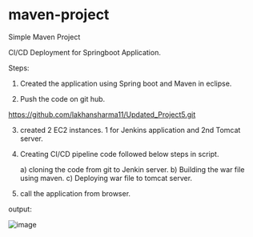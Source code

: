 # maven-project

Simple Maven Project

CI/CD Deployment for Springboot Application. 

Steps:
1. Created the application using Spring boot and Maven in eclipse.

2. Push the code on git hub.

https://github.com/lakhansharma11/Updated_Project5.git 

3. created 2 EC2 instances. 1 for Jenkins application and 2nd Tomcat server.

4. Creating CI/CD pipeline code followed below steps in script.
	
	a) cloning the code from git to Jenkin server.
	b)  Building the war file using maven.
	c)  Deploying war file to tomcat server.

5. call the application from browser.

output:

![image](https://user-images.githubusercontent.com/77447890/126073667-354dacae-0ffa-4d80-a332-f7caa31e488f.png)













